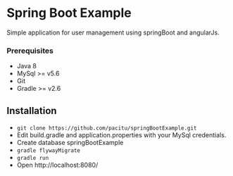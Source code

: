 # Spring Boot Example

Simple application for user management using springBoot and angularJs.

### Prerequisites
* Java 8
* MySql >= v5.6
* Git
* Gradle >= v2.6

## Installation
* ```git clone https://github.com/pacitu/springBootExample.git```
* Edit build.gradle and application.properties with your MySql credentials.
* Create database springBootExample
* ```gradle flywayMigrate```
* ```gradle run```
* Open http://localhost:8080/

# 